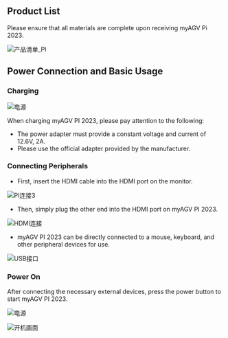 ## Product List

Please ensure that all materials are complete upon receiving myAGV Pi 2023.

![产品清单_PI](../../../resourse/20-myAgv2023/PI/list_PI.png)

## Power Connection and Basic Usage

### Charging

![电源](../../../resourse/20-myAgv2023/PI/dianyuan.jpg)

When charging myAGV PI 2023, please pay attention to the following:

- The power adapter must provide a constant voltage and current of 12.6V, 2A.
- Please use the official adapter provided by the manufacturer.

### Connecting Peripherals

- First, insert the HDMI cable into the HDMI port on the monitor.

![PI连接3](../../../resourse/20-myAgv2023/PI/PI-connect-3.jpg)

- Then, simply plug the other end into the HDMI port on myAGV PI 2023.

![HDMI连接](../../../resourse/20-myAgv2023/PI/HDMI.png)

- myAGV PI 2023 can be directly connected to a mouse, keyboard, and other peripheral devices for use.

![USB接口](../../../resourse/20-myAgv2023/PI/USB.png)

### Power On

After connecting the necessary external devices, press the power button to start myAGV PI 2023.

![电源](../../../resourse/20-myAgv2023/PI/dianyuan.png)

![开机画面](../../../resourse/20-myAgv2023/PI/boot.png)
